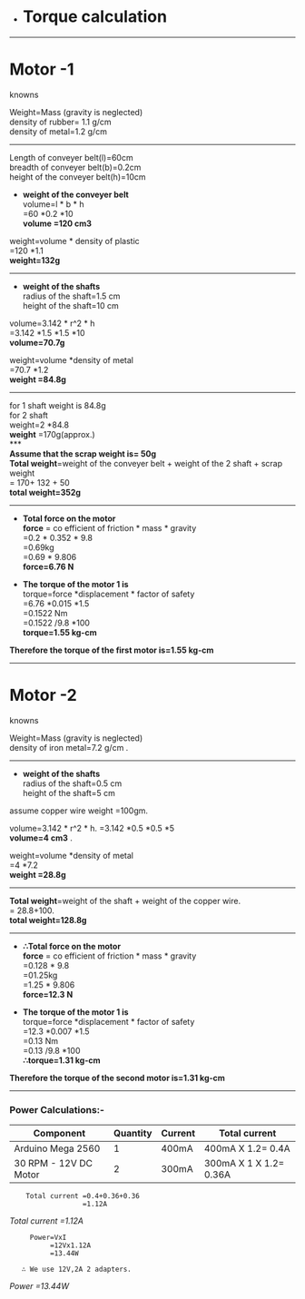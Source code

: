 *  # Torque calculation
***
# Motor -1

knowns
                                                                                                                                                         
Weight=Mass        (gravity is neglected)                                                                                                                                                        
density of rubber= 1.1 g/cm                                                                                                                                    
density of metal=1.2  g/cm 
***
Length of conveyer belt(l)=60cm                                                                                                                                                         
breadth of conveyer belt(b)=0.2cm                                                                                                                                                         
height of the conveyer belt(h)=10cm                                                                                                                                                         
* **weight of the conveyer belt**                                                                                                                                                         
volume=l * b * h                                                                                                                                                           
      =60  *0.2 *10                                                                                                                                                         
     **volume =120 cm3**                                                                                                                                                          
                                                                                                                                                        
weight=volume * density of plastic                                                                                                                                                         
           =120 *1.1                                                                                                                                                         
**weight=132g**  
***                                                                                                                                                       
                                                                                                                                                          
* **weight of the shafts**                                                                                                                                                             
    radius of the shaft=1.5 cm                                                                                                                                                       
    height of the shaft=10 cm                                                                                                                                                     
                                                                                                                                               
volume=3.142 * r^2 * h                                                                                                                                                         
=3.142 *1.5 *1.5 *10                                                                                                                                                         
**volume=70.7g**                                                                                                                                                         
                                                                                                                                                          
weight=volume *density of metal                                                                                                                                                          
      =70.7 *1.2                                                                                                                                                         
    **weight =84.8g**                                                                                                                                                            
   ***                                                                                                                                                                                                                                                                                                              
for 1 shaft weight is 84.8g                                                                                                                                                         
for 2 shaft                                                                                                                                                          
weight=2 *84.8                                                                                                                                                         
   **weight**   =170g(approx.)                                                                                                                                                                                                                                                                                                                
      ***                                                                                                                                                                                                                                                                                                                                                                                                                                                                                                                                                                                                                                    
  **Assume that the scrap weight is= 50g**                                                                                                                                                                                                                                                                                                                
**Total weight**=weight of the conveyer belt + weight of the 2 shaft + scrap weight                                                                                                                                                                                                                                                                                                                                                                                                                                                    
= 170+ 132 + 50                                                                                                                                                       
**total weight=352g**                                                                                                                                                       
***
* **Total force on the motor**                                                                                                                                                    
**force** = co efficient of friction * mass * gravity                                                                                                                                                       
=0.2 * 0.352 * 9.8                                                                                                                                                         
=0.69kg                                                                                                                                                       
=0.69 * 9.806                                                                                                                                                       
**force=6.76 N**                                                                                                                                                       
                                                                                                                                                       
* **The torque of the motor 1 is**                                                                                                                                                        
torque=force *displacement * factor of safety                                                                                                                                                        
=6.76 *0.015 *1.5                                                                                                                                                       
=0.1522 Nm                                                                                                                                                       
=0.1522 /9.8 *100                                                                                                                                                        
**torque=1.55 kg-cm**                                                                                                                                                        
                                                                                                                                                       
**Therefore the torque of the first motor is=1.55 kg-cm**                                                                                                                                                       
***
# Motor -2                                                                                                                                                      

                                                                                                                                               
knowns
                                                                                                                                                         
Weight=Mass        (gravity is neglected)                                                                                                                                                                                                                                                                                            
density of iron metal=7.2  g/cm .
***


* **weight of the shafts**                                                                                                                                                             
    radius of the shaft=0.5 cm                                                                                                                                                       
    height of the shaft=5 cm 

assume copper wire weight =100gm.
 
volume=3.142 * r^2 * h.
=3.142 *0.5 *0.5 *5                                                                                                                                                        
**volume=4  cm3** .

weight=volume *density of metal                                                                                                                                                          
      =4 *7.2                                                                                                                                                         
    **weight =28.8g**                                                                                                                                                            
   ***                 
**Total weight**=weight of the shaft + weight of the copper wire.                                                                                                                                                                                                                                                                                                                                                                                                                                                   
= 28.8+100.                                                                                                                                                      
**total weight=128.8g**                                                                                                                                                       
***
* **∴Total force on the motor**                                                                                                                                                    
**force** = co efficient of friction * mass * gravity                                                                                                                                                       
=0.128 * 9.8                                                                                                                                                         
=01.25kg                                                                                                                                                       
=1.25 * 9.806                                                                                                                                                       
**force=12.3 N**

* **The torque of the motor 1 is**                                                                                                                                                        
torque=force *displacement * factor of safety                                                                                                                                                       
=12.3 *0.007 *1.5                                                                                                                                                       
=0.13 Nm                                                                                                                                                       
=0.13 /9.8 *100                                                                                                                                                        
**∴torque=1.31 kg-cm**                                                                                                                                                        
                                                                                                                                                       
**Therefore the torque of the second motor is=1.31 kg-cm**                                                                                                                                                       
***
### Power Calculations:-
|Component |Quantity |Current |Total current|
|---|---------|--------|-------------|
|Arduino Mega 2560 |1 |400mA | 400mA X 1.2= 0.4A |
|30 RPM - 12V DC Motor |2 |300mA |300mA X 1 X 1.2= 0.36A |

        Total current =0.4+0.36+0.36
                      =1.12A
*Total current =1.12A*

         Power=VxI
              =12Vx1.12A
              =13.44W
        
       ∴ We use 12V,2A 2 adapters.
*Power =13.44W*

                                                                                                                                                                                                                                                                                                                                                                                                                                                                   